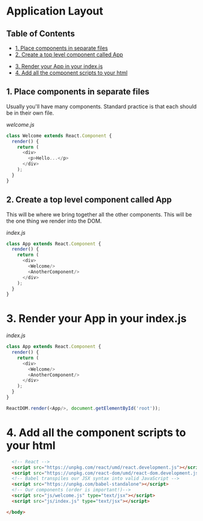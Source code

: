 # Application Layout

## Table of Contents

<!-- toc -->

  * [1. Place components in separate files](#1-place-components-in-separate-files)
  * [2. Create a top level component called App](#2-create-a-top-level-component-called-app)
- [3. Render your App in your index.js](#3-render-your-app-in-your-indexjs)
- [4. Add all the component scripts to your html](#4-add-all-the-component-scripts-to-your-html)

<!-- tocstop -->

## 1. Place components in separate files

Usually you'll have many components. Standard practice is that each should be in their own file.

*welcome.js*
```javascript
class Welcome extends React.Component {
  render() {
    return (
      <div>
        <p>Hello...</p>
      </div>
    );
  }
}
```


## 2. Create a top level component called App

This will be where we bring together all the other components. This will be the one thing we render into the DOM.

*index.js*
```javascript
class App extends React.Component {
  render() {
    return (
      <div>
        <Welcome/>
        <AnotherComponent/>
      </div>
    );
  }
}
```

# 3. Render your App in your index.js

*index.js*
```javascript
class App extends React.Component {
  render() {
    return (
      <div>
        <Welcome/>
        <AnotherComponent/>
      </div>
    );
  }
}

ReactDOM.render(<App/>, document.getElementById('root'));
```

# 4. Add all the component scripts to your html

```html
  <!-- React -->
  <script src="https://unpkg.com/react/umd/react.development.js"></script>
  <script src="https://unpkg.com/react-dom/umd/react-dom.development.js"></script>
  <!-- Babel transpiles our JSX syntax into valid JavaScript -->
  <script src="https://unpkg.com/babel-standalone"></script>
  <!-- Our components (order is important!)-->
  <script src="js/welcome.js" type="text/jsx"></script>
  <script src="js/index.js" type="text/jsx"></script>

</body>
```
